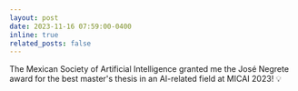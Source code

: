 ```yaml
---
layout: post
date: 2023-11-16 07:59:00-0400
inline: true
related_posts: false
---
```


The Mexican Society of Artificial Intelligence granted me the José Negrete award for the best master's thesis in an AI-related field at MICAI 2023! :bulb:
